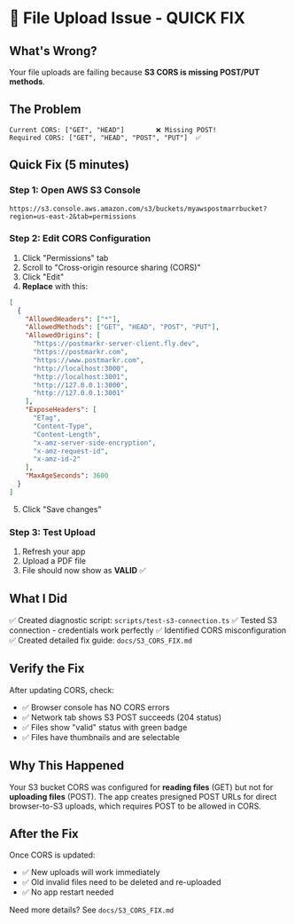 # 🚨 File Upload Issue - QUICK FIX

## What's Wrong?

Your file uploads are failing because **S3 CORS is missing POST/PUT methods**.

## The Problem

```
Current CORS: ["GET", "HEAD"]        ❌ Missing POST!
Required CORS: ["GET", "HEAD", "POST", "PUT"]  ✅
```

## Quick Fix (5 minutes)

### Step 1: Open AWS S3 Console
```
https://s3.console.aws.amazon.com/s3/buckets/myawspostmarrbucket?region=us-east-2&tab=permissions
```

### Step 2: Edit CORS Configuration

1. Click "Permissions" tab
2. Scroll to "Cross-origin resource sharing (CORS)"
3. Click "Edit"
4. **Replace** with this:

```json
[
  {
    "AllowedHeaders": ["*"],
    "AllowedMethods": ["GET", "HEAD", "POST", "PUT"],
    "AllowedOrigins": [
      "https://postmarkr-server-client.fly.dev",
      "https://postmarkr.com",
      "https://www.postmarkr.com",
      "http://localhost:3000",
      "http://localhost:3001",
      "http://127.0.0.1:3000",
      "http://127.0.0.1:3001"
    ],
    "ExposeHeaders": [
      "ETag",
      "Content-Type",
      "Content-Length",
      "x-amz-server-side-encryption",
      "x-amz-request-id",
      "x-amz-id-2"
    ],
    "MaxAgeSeconds": 3600
  }
]
```

5. Click "Save changes"

### Step 3: Test Upload

1. Refresh your app
2. Upload a PDF file
3. File should now show as **VALID** ✅

## What I Did

✅ Created diagnostic script: `scripts/test-s3-connection.ts`
✅ Tested S3 connection - credentials work perfectly
✅ Identified CORS misconfiguration
✅ Created detailed fix guide: `docs/S3_CORS_FIX.md`

## Verify the Fix

After updating CORS, check:
- ✅ Browser console has NO CORS errors
- ✅ Network tab shows S3 POST succeeds (204 status)
- ✅ Files show "valid" status with green badge
- ✅ Files have thumbnails and are selectable

## Why This Happened

Your S3 bucket CORS was configured for **reading files** (GET) but not for **uploading files** (POST). The app creates presigned POST URLs for direct browser-to-S3 uploads, which requires POST to be allowed in CORS.

## After the Fix

Once CORS is updated:
- ✅ New uploads will work immediately
- ✅ Old invalid files need to be deleted and re-uploaded
- ✅ No app restart needed

Need more details? See `docs/S3_CORS_FIX.md`

